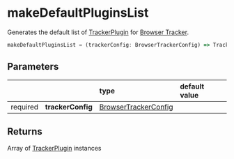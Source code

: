 # makeDefaultPluginsList

Generates the default list of [TrackerPlugin](/tracking/browser/api-reference/core/TrackerPlugin.md) for [Browser Tracker](/tracking/browser/api-reference/general/BrowserTracker.md).

```typescript
makeDefaultPluginsList = (trackerConfig: BrowserTrackerConfig) => TrackerPluginInterface[]
```

## Parameters
|          |                   | type                                                                                | default value
| :-:      | :--               | :--                                                                                 | :--           
| required | **trackerConfig** | [BrowserTrackerConfig](/tracking/browser/api-reference/definitions/BrowserTrackerConfig.md) |

## Returns
Array of [TrackerPlugin](/tracking/browser/api-reference/core/TrackerPlugin.md) instances

